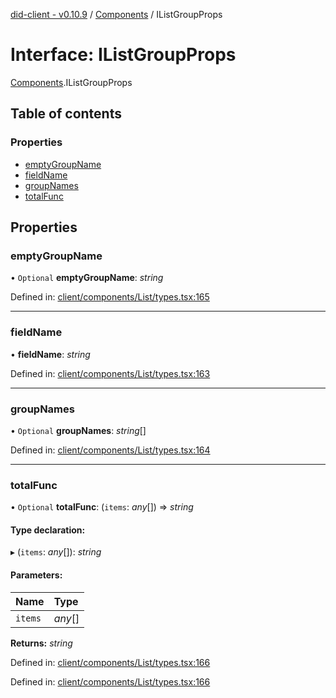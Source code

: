 [did-client - v0.10.9](../README.md) / [Components](../modules/components.md) / IListGroupProps

# Interface: IListGroupProps

[Components](../modules/components.md).IListGroupProps

## Table of contents

### Properties

- [emptyGroupName](components.ilistgroupprops.md#emptygroupname)
- [fieldName](components.ilistgroupprops.md#fieldname)
- [groupNames](components.ilistgroupprops.md#groupnames)
- [totalFunc](components.ilistgroupprops.md#totalfunc)

## Properties

### emptyGroupName

• `Optional` **emptyGroupName**: *string*

Defined in: [client/components/List/types.tsx:165](https://github.com/Puzzlepart/did/blob/dev/client/components/List/types.tsx#L165)

___

### fieldName

• **fieldName**: *string*

Defined in: [client/components/List/types.tsx:163](https://github.com/Puzzlepart/did/blob/dev/client/components/List/types.tsx#L163)

___

### groupNames

• `Optional` **groupNames**: *string*[]

Defined in: [client/components/List/types.tsx:164](https://github.com/Puzzlepart/did/blob/dev/client/components/List/types.tsx#L164)

___

### totalFunc

• `Optional` **totalFunc**: (`items`: *any*[]) => *string*

#### Type declaration:

▸ (`items`: *any*[]): *string*

#### Parameters:

Name | Type |
:------ | :------ |
`items` | *any*[] |

**Returns:** *string*

Defined in: [client/components/List/types.tsx:166](https://github.com/Puzzlepart/did/blob/dev/client/components/List/types.tsx#L166)

Defined in: [client/components/List/types.tsx:166](https://github.com/Puzzlepart/did/blob/dev/client/components/List/types.tsx#L166)

